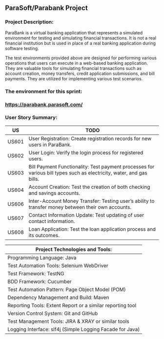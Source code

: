 ## ParaSoft/Parabank Project

### Project Description:

  ParaBank is a virtual banking application that represents a simulated environment for testing and simulating financial transactions. It is not a real financial institution 
  but is used in place of a real banking application during software testing. 
  
The test environments provided above are designed for performing various operations that users can execute in a web-based banking application. They are valuable tools for simulating financial transactions such as account creation, money transfers, credit application submissions,
and bill payments. They are utilized for implementing various test scenarios.

### The environment for this sprint:
### https://parabank.parasoft.com/


### User Story Summary:
| US    | TODO                                                                                                                 |
|-------|----------------------------------------------------------------------------------------------------------------------|
| US601 | User Registration: Create registration records for new users in ParaBank.                                            |
| US602 | User Login: Verify the login process for registered users.                                                           |
| US603 | Bill Payment Functionality: Test payment processes for various bill types such as electricity, water, and gas bills. |
| US604 | Account Creation: Test the creation of both checking and savings accounts.                                           |
| US606 | Inter-Account Money Transfer: Testing user’s ability to transfer money between their own accounts.                   |
| US607 | Contact Information Update: Test updating of user contact information.                                               |
| US608 | Loan Application: Test the loan application process and its outcomes.                                                |

| Project Technologies and Tools: |
|---------------------------------|
|Programming Language: Java|
|Test Automation Tools: Selenium WebDriver|
|Test Framework: TestNG|
|BDD Framework: Cucumber|
|Test Automation Pattern: Page Object Model (POM)|
|Dependency Management and Build: Maven|
|Reporting Tools: Extent Report or a similar reporting tool|
|Version Control System: Git and GitHub|
|Test Management Tools: JIRA & XRAY or similar tools|
|Logging Interface: slf4j (Simple Logging Facade for Java)|